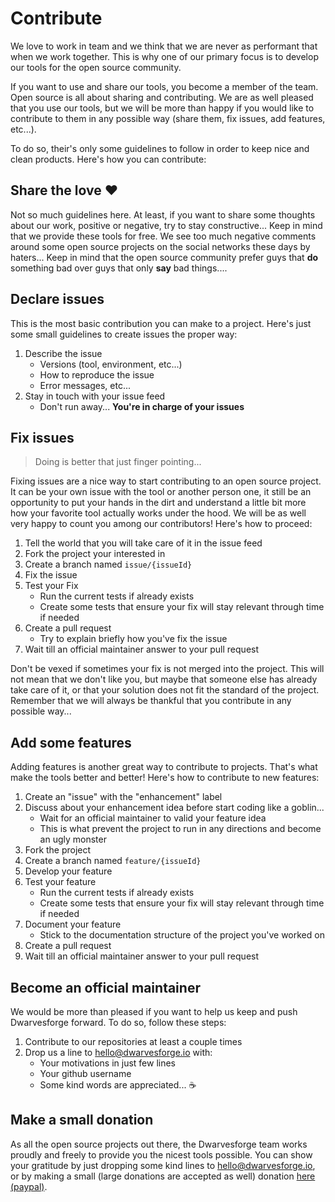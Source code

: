 # Contribute

We love to work in team and we think that we are never as performant that when we work together. This is why one of our primary focus is to develop our tools for the open source community.

If you want to use and share our tools, you become a member of the team. Open source is all about sharing and contributing. We are as well pleased that you use our tools, but we will be more than happy if you would like to contribute to them in any possible way (share them, fix issues, add features, etc...).

To do so, their's only some guidelines to follow in order to keep nice and clean products. Here's how you can contribute:

<a id="contribute-share-the-love"></a>
## Share the love ❤️

Not so much guidelines here. At least, if you want to share some thoughts about our work, positive or negative, try to stay constructive... Keep in mind that we provide these tools for free. We see too much negative comments around some open source projects on the social networks these days by haters... Keep in mind that the open source community prefer guys that **do** something bad over guys that only **say** bad things....

<a id="contribute-declare-issues"></a>
## Declare issues

This is the most basic contribution you can make to a project. Here's just some small guidelines to create issues the proper way:

1. Describe the issue
	- Versions (tool, environment, etc...)
	- How to reproduce the issue
	- Error messages, etc...
2. Stay in touch with your issue feed
	- Don't run away... **You're in charge of your issues**

<a id="contribute-fix-issues"></a>
## Fix issues

> Doing is better that just finger pointing...

Fixing issues are a nice way to start contributing to an open source project. It can be your own issue with the tool or another person one, it still be an opportunity to put your hands in the dirt and understand a little bit more how your favorite tool actually works under the hood.
We will be as well very happy to count you among our contributors!
Here's how to proceed:

1. Tell the world that you will take care of it in the issue feed
2. Fork the project your interested in
3. Create a branch named ```issue/{issueId}```
4. Fix the issue
5. Test your Fix
	- Run the current tests if already exists
	- Create some tests that ensure your fix will stay relevant through time if needed
6. Create a pull request
	- Try to explain briefly how you've fix the issue
7. Wait till an official maintainer answer to your pull request

Don't be vexed if sometimes your fix is not merged into the project. This will not mean that we don't like you, but maybe that someone else has already take care of it, or that your solution does not fit the standard of the project.
Remember that we will always be thankful that you contribute in any possible way...

<a id="contribute-add-features"></a>
## Add some features

Adding features is another great way to contribute to projects. That's what make the tools better and better!
Here's how to contribute to new features:

1. Create an "issue" with the "enhancement" label
2. Discuss about your enhancement idea before start coding like a goblin...
	- Wait for an official maintainer to valid your feature idea
	- This is what prevent the project to run in any directions and become an ugly monster
3. Fork the project
4. Create a branch named ```feature/{issueId}```
5. Develop your feature
6. Test your feature
	- Run the current tests if already exists
	- Create some tests that ensure your fix will stay relevant through time if needed
7. Document your feature
	- Stick to the documentation structure of the project you've worked on
8. Create a pull request
9. Wait till an official maintainer answer to your pull request

<a id="contribute-become-maintainer"></a>
## Become an official maintainer

We would be more than pleased if you want to help us keep and push Dwarvesforge forward. To do so, follow these steps:

1. Contribute to our repositories at least a couple times
2. Drop us a line to [hello@dwarvesforge.io](mailto:hello@dwarvesforge.io) with:
	- Your motivations in just few lines
	- Your github username
	- Some kind words are appreciated... ☕️


<a id="contribute-donation"></a>
## Make a small donation

As all the open source projects out there, the Dwarvesforge team works proudly and freely to provide you the nicest tools possible. You can show your gratitude by just dropping some kind lines to [hello@dwarvesforge.io](hello@dwarvesforge.io), or by making a small (large donations are accepted as well) donation [here (paypal)](https://www.paypal.com/cgi-bin/webscr?cmd=_s-xclick&hosted_button_id=ENAXDUGMWU2PQ).
